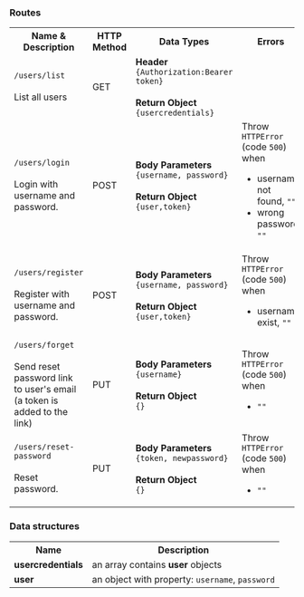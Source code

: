 ### Routes
<table>
  <tr>
    <th>Name & Description</th>
    <th>HTTP Method</th>
    <th>Data Types</th>
    <th>Errors</th>
  </tr>
 <tr>
    <td>
        <code>/users/list</code><br/><br/>
        List all users
    </td>
    <td>
        GET
    </td>
    <td>
        <b>Header</b><br/>
        <code>{Authorization:Bearer token}</code>
        <br/><br/>
        <b>Return Object</b><br/>
        <code>{usercredentials}</code>
    </td>
    <td>
    </td>
  </tr>

  <tr>
    <td>
        <code>/users/login</code><br/><br/>
        Login with username and password.
    </td>
    <td>
        POST
    </td>
    <td>
        <b>Body Parameters</b><br/>
        <code>{username, password}</code>
        <br/><br/>
        <b>Return Object</b><br/>
        <code>{user,token}</code>
    </td>
    <td>
        Throw <code>HTTPError</code> (code <code>500</code>) when
        <ul>
            <li>username not found, <code>""</code></li>
            <li>wrong password <code>""</code></li>
        </ul>
    </td>
  </tr>
<tr>
<td>
    <code>/users/register</code><br/><br/>
    Register with username and password.
</td>
<td>
    POST
</td>
<td>
    <b>Body Parameters</b><br/>
    <code>{username, password}</code>
    <br/><br/>
    <b>Return Object</b><br/>
    <code>{user,token}</code>
</td>
<td>
    Throw <code>HTTPError</code> (code <code>500</code>) when
    <ul>
        <li>username exist, <code>""</code></li>
    </ul>
</td>
  </tr>

  <tr>
<td>
    <code>/users/forget</code><br/><br/>
    Send reset password link to user's email (a token is added to the link)
</td>
<td>
    PUT
</td>
<td>
    <b>Body Parameters</b><br/>
    <code>{username}</code>
    <br/><br/>
    <b>Return Object</b><br/>
    <code>{}</code>
</td>
<td>
    Throw <code>HTTPError</code> (code <code>500</code>) when
    <ul>
        <li> <code>""</code></li>
    </ul>
</td>
  </tr>
  <tr>
<td>
    <code>/users/reset-password</code><br/><br/>
    Reset password.
</td>
<td>
    PUT
</td>
<td>
    <b>Body Parameters</b><br/>
    <code>{token, newpassword}</code>
    <br/><br/>
    <b>Return Object</b><br/>
    <code>{}</code>
</td>
<td>
    Throw <code>HTTPError</code> (code <code>500</code>) when
    <ul>
        <li> <code>""</code></li>
    </ul>
</td>
  </tr>
</table>


### Data structures

<table>
    <tr>
        <th>Name</th>
        <th>Description</th>
    </tr>
    <tr>
        <td><strong>usercredentials</strong></td>
        <td>an array contains <strong>user</strong> objects</td>
    </tr>
    <tr>
        <td> <strong>user</strong></td>
        <td>an object with property: <code>username</code>, <code>password</code></td>
    </tr>
</table>